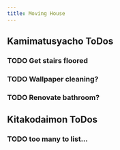```yaml
---
title: Moving House
---
```


## Kamimatusyacho ToDos
### TODO Get stairs floored
### TODO Wallpaper cleaning?
### TODO Renovate bathroom?
## Kitakodaimon ToDos
### TODO too many to list...
###
